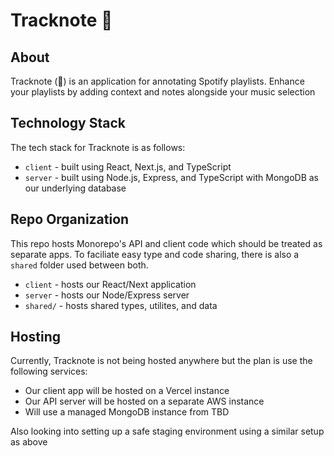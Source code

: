 # Tracknote 🎵

## About

Tracknote (🎵) is an application for annotating Spotify playlists. Enhance your playlists by adding context and notes alongside your music selection

## Technology Stack

The tech stack for Tracknote is as follows:

* `client` - built using React, Next.js, and TypeScript
* `server` - built using Node.js, Express, and TypeScript with MongoDB as our underlying database

## Repo Organization

This repo hosts Monorepo's API and client code which should be treated as separate apps. To faciliate easy type and code sharing, there is also a `shared` folder used between both.

* `client` - hosts our React/Next application
* `server` - hosts our Node/Express server
* `shared/` - hosts shared types, utilites, and data

## Hosting

Currently, Tracknote is not being hosted anywhere but the plan is use the following services:

* Our client app will be hosted on a Vercel instance
* Our API server will be hosted on a separate AWS instance
* Will use a managed MongoDB instance from TBD

Also looking into setting up a safe staging environment using a similar setup as above